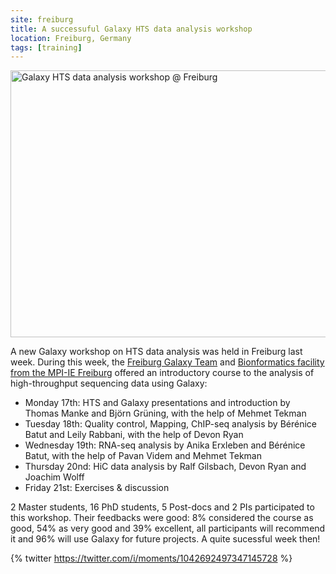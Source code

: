 ```yaml
---
site: freiburg
title: A successuful Galaxy HTS data analysis workshop
location: Freiburg, Germany
tags: [training]
---
```


<div class="multiple-img">
<a data-flickr-embed="true" data-header="true" data-footer="true"  href="https://www.flickr.com/photos/134305289@N03/43888095455/in/datetaken/" title="Galaxy HTS data analysis workshop @ Freiburg"><img src="https://farm2.staticflickr.com/1892/43888095455_3238320d36_z.jpg" width="640" height="427" alt="Galaxy HTS data analysis workshop @ Freiburg"></a><script async src="//embedr.flickr.com/assets/client-code.js" charset="utf-8"></script>
</div>

A new Galaxy workshop on HTS data analysis was held in Freiburg last week. During this week, the [Freiburg Galaxy Team](https://usegalaxy.eu/freiburg/) and [Bionformatics facility from the MPI-IE Freiburg](https://www.ie-freiburg.mpg.de/bioinformaticsfac) offered an introductory course to the analysis of high-throughput sequencing data using Galaxy:

- Monday 17th: HTS and Galaxy presentations and introduction by Thomas Manke and Björn Grüning, with the help of Mehmet Tekman
- Tuesday 18th: Quality control, Mapping, ChIP-seq analysis by Bérénice Batut and Leily Rabbani, with the help of Devon Ryan
- Wednesday 19th: RNA-seq analysis by Anika Erxleben and Bérénice Batut, with the help of Pavan Videm and Mehmet Tekman
- Thursday 20nd: HiC data analysis by Ralf Gilsbach, Devon Ryan and Joachim Wolff
- Friday 21st: Exercises & discussion

2 Master students, 16 PhD students, 5 Post-docs and 2 PIs participated to this workshop. Their feedbacks were good: 8% considered the course as good, 54% as very good and 39% excellent, all participants will recommend it and 96% will use Galaxy for future projects. A quite sucessful week then!

{% twitter https://twitter.com/i/moments/1042692497347145728 %}
